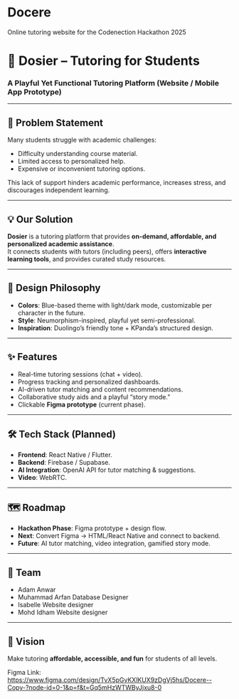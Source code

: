 # Docere
Online tutoring website for the Codenection Hackathon 2025
# 📘 Dosier – Tutoring for Students

### A Playful Yet Functional Tutoring Platform (Website / Mobile App Prototype)

---

## 🎯 Problem Statement
Many students struggle with academic challenges:
- Difficulty understanding course material.
- Limited access to personalized help.
- Expensive or inconvenient tutoring options.

This lack of support hinders academic performance, increases stress, and discourages independent learning.

---

## 💡 Our Solution
**Dosier** is a tutoring platform that provides **on-demand, affordable, and personalized academic assistance**.  
It connects students with tutors (including peers), offers **interactive learning tools**, and provides curated study resources.

---

## 🎨 Design Philosophy
- **Colors**: Blue-based theme with light/dark mode, customizable per character in the future.  
- **Style**: Neumorphism-inspired, playful yet semi-professional.  
- **Inspiration**: Duolingo’s friendly tone + KPanda’s structured design.  

---

## ✨ Features
- Real-time tutoring sessions (chat + video).  
- Progress tracking and personalized dashboards.  
- AI-driven tutor matching and content recommendations.  
- Collaborative study aids and a playful “story mode.”  
- Clickable **Figma prototype** (current phase).  

---

## 🛠️ Tech Stack (Planned)
- **Frontend**: React Native / Flutter.  
- **Backend**: Firebase / Supabase.  
- **AI Integration**: OpenAI API for tutor matching & suggestions.  
- **Video**: WebRTC.  

---

## 🗺️ Roadmap
- **Hackathon Phase**: Figma prototype + design flow.  
- **Next**: Convert Figma → HTML/React Native and connect to backend.  
- **Future**: AI tutor matching, video integration, gamified story mode.  

---

## 👥 Team
- Adam Anwar
- Muhammad Arfan Database Designer
- Isabelle Website designer
- Mohd Idham Website designer  

---

## 🔮 Vision
Make tutoring **affordable, accessible, and fun** for students of all levels.  

Figma Link: https://www.figma.com/design/TvX5pGvKXlKUX9zDgVj5hs/Docere--Copy-?node-id=0-1&p=f&t=Gq5mHzWTWByJjxu8-0
